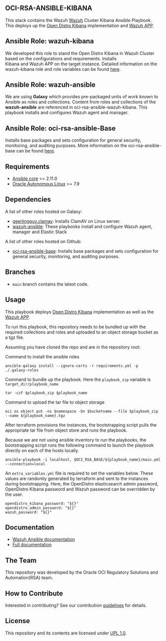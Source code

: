 ## OCI-RSA-ANSIBLE-KIBANA
This stack contains the Wazuh [Wazuh](https://documentation.wazuh.com/current/index.html) Cluster Kibana Ansible Playbook. 
This deploys up the [Open Distro Kibana](https://opendistro.github.io/for-elasticsearch-docs/docs/kibana/) implementation 
and [Wazuh APP](https://github.com/wazuh/wazuh-kibana-app).

## Ansible Role: wazuh-kibana
We developed this role to stand the Open Distro Kibana in Wazuh Cluster based on the configurations and requirements. Installs  
Kibana and Wazuh APP on the target instance. Detailed information on the wazuh-kibana role and role variables can be found 
[here](/wazuh-kibana/README.md). 

## Ansible Role: wazuh-ansible
We are using <b>Galaxy</b> which provides pre-packaged units of work known to Ansible as roles and collections. Content 
from roles and collections of the <b>wazuh-ansible</b> are referenced in oci-rsa-ansible-wazuh-kibana. This playbook 
installs and configures Wazuh agent and manager.

## Ansible Role: oci-rsa-ansible-Base
Installs base packages and sets configuration for general security, monitoring, and auditing purposes. More information 
on the oci-rsa-ansible-base can be found [here]().

## Requirements

- [Ansible core](https://docs.ansible.com/ansible-core/devel/index.html) >= 2.11.0
- [Oracle Autonomous Linux](https://www.oracle.com/linux/autonomous-linux/) >= 7.9

Dependencies
------------

A list of other roles hosted on Galaxy:
* [geerlingguy.clamav](https://github.com/geerlingguy/ansible-role-clamav): Installs ClamAV on Linux server.
* [wazuh-ansible](https://github.com/wazuh/wazuh-ansible): These playbooks install and configure Wazuh agent, manager and 
  Elastic Stack

A list of other roles hosted on Github:
* [oci-rsa-ansible-base](): Installs base packages and sets configuration for general security, monitoring, and auditing 
  purposes.
  

## Branches
* `main` branch contains the latest code.


## Usage
This playbook deploys [Open Distro Kibana](https://opendistro.github.io/for-elasticsearch-docs/docs/kibana/)
implementation as well as the [Wazuh APP](https://github.com/wazuh/wazuh-kibana-app).

To run this playbook, this repository needs to be bundled up with the required collections and roles and uploaded to an 
object storage bucket as a tgz file.

Assuming you have cloned the repo and are in the repository root:

Command to install the ansible roles
```
ansible-galaxy install --ignore-certs -r requirements.yml -p ./.galaxy-roles
```

Command to bundle up the playbook. Here the `playbook_zip` variable is `target_dir/playbook_name`
```
tar -czf $playbook_zip $playbook_name
```

Command to upload the tar file to object storage
```
oci os object put -ns $namespace -bn $bucketname --file $playbook_zip --name ${playbook_name}.tgz
```

After terraform provisions the instances, the bootstrapping script pulls the appropriate tar file from object store and 
runs the playbook.

Because we are not using ansible inventory to run the playbooks, the bootstrapping script runs the following command to 
launch the playbook directly on each of the hosts locally.

```
ansible-playbook -i localhost, $OCI_RSA_BASE/${playbook_name}/main.yml --connection=local
```

An `extra_variables.yml` file is required to set the variables below. These values are randomly generated by terraform 
and sent to the instances during bootstrapping. Here, the OpenDistro elasticsearch admin password, OpenDistro Kibana password
and Wazuh password can be overridden by the user.
```
opendistro_kibana_password: "${}"
opendistro_admin_password: "${}"
wazuh_password: "${}"
```

## Documentation

* [Wazuh Ansible documentation](https://documentation.wazuh.com/current/deploying-with-ansible/index.html)
* [Full documentation](http://documentation.wazuh.com)

## The Team
This repository was developed by the Oracle OCI Regulatory Solutions and Automation(RSA) team.

## How to Contribute
Interested in contributing?  See our contribution [guidelines](CONTRIBUTE.md) for details.

## License
This repository and its contents are licensed under [UPL 1.0](LICENSE).
